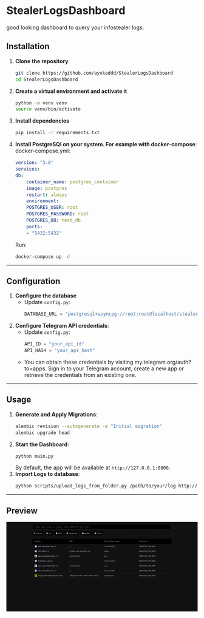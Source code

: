 # StealerLogsDashboard

good looking dashboard to query your infostealer logs.

## Installation

1. **Clone the repository**

    ```bash
    git clone https://github.com/ayxkaddd/StealerLogsDashboard
    cd StealerLogsDashboard
    ```

2. **Create a virtual environment and activate it**

    ```bash
    python -m venv venv
    source venv/bin/activate
    ```

3. **Install dependencies**
    ```bash
    pip install -r requirements.txt
    ```
4. **Install PostgreSQl on your system. For example with docker-compose**:
    docker-compose.yml:
    ```yml
    version: "3.8"
    services:
    db:
        container_name: postgres_container
        image: postgres
        restart: always
        environment:
        POSTGRES_USER: root
        POSTGRES_PASSWORD: root
        POSTGRES_DB: test_db
        ports:
        - "5432:5432"
    ```
    Run:
    ```bash
    docker-compose up -d
    ```

---

## Configuration
1. **Configure the database**
   - Update `config.py`:
     ```python
     DATABASE_URL = "postgresql+asyncpg://root:root@localhost/stealer_logs"
     ```
2. **Configure Telegram API credentials**:
   - Update `config.py`:
     ```python
     API_ID = "your_api_id"
     API_HASH = "your_api_hash"
     ```
   - You can obtain these credentials by visiting my.telegram.org/auth?to=apps. Sign in to your Telegram account, create a new app or retrieve the credentials from an existing one.

---

## Usage
1. **Generate and Apply Migrations**:
    ```bash
    alembic revision --autogenerate -m "Initial migration"
    alembic upgrade head
    ```
2. **Start the Dashboard**:
    ```bash
    python main.py
    ```
    By default, the app will be available at `http://127.0.0.1:8000`.
3. **Import Logs to database**:
    ```bash
    python scripts/upload_logs_from_folder.py /path/to/your/log http://127.0.0.1:8000
    ```

---

## Preview

<p align="center"><img src="assets/2025-01-20_00-28.png"></p>
